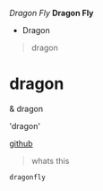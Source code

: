 *Dragon Fly*
**Dragon Fly**
* Dragon

> dragon

# dragon
& dragon 

'dragon'

[github](github.com)

>whats this 

`dragonfly`


